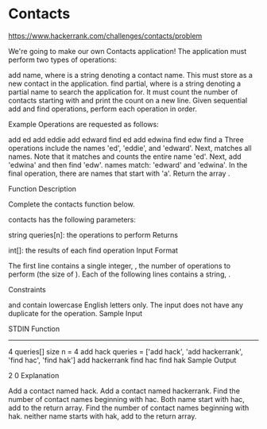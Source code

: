 # Contacts

https://www.hackerrank.com/challenges/contacts/problem

We're going to make our own Contacts application! The application must perform two types of operations:

add name, where  is a string denoting a contact name. This must store  as a new contact in the application.
find partial, where  is a string denoting a partial name to search the application for. It must count the number of contacts starting with  and print the count on a new line.
Given  sequential add and find operations, perform each operation in order.

Example
Operations are requested as follows:

add ed
add eddie
add edward
find ed
add edwina
find edw
find a
Three  operations include the names 'ed', 'eddie', and 'edward'. Next,  matches all  names. Note that it matches and counts the entire name 'ed'. Next, add 'edwina' and then find 'edw'.  names match: 'edward' and 'edwina'. In the final operation, there are  names that start with 'a'. Return the array .

Function Description

Complete the contacts function below.

contacts has the following parameters:

string queries[n]: the operations to perform
Returns

int[]: the results of each find operation
Input Format

The first line contains a single integer, , the number of operations to perform (the size of ).
Each of the following  lines contains a string, .

Constraints

and  contain lowercase English letters only.
The input does not have any duplicate  for the  operation.
Sample Input

STDIN           Function
-----           --------
4               queries[] size n = 4
add hack        queries = ['add hack', 'add hackerrank', 'find hac', 'find hak']
add hackerrank
find hac
find hak
Sample Output

2
0
Explanation

Add a contact named hack.
Add a contact named hackerrank.
Find the number of contact names beginning with hac. Both name start with hac, add  to the return array.
Find the number of contact names beginning with hak. neither name starts with hak, add  to the return array.